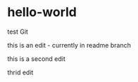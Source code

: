 # hello-world
test Git

this is an edit - currently in readme branch

this is a second edit


thrid edit
